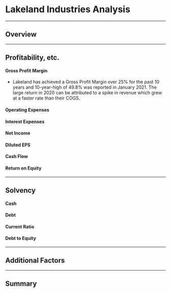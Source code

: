 # Lakeland Industries Analysis
---
## Overview

---
## Profitability, etc.

#### Gross Profit Margin
- Lakeland has achieved a Gross Profit Margin over 25% for the past 10 years and 10-year-high of 49.8% was reported in January 2021. The large return in 2020 can be attributed to a spike in revenue which grew at a faster rate than their COGS. 

#### Operating Expenses

#### Interest Expenses

#### Net Income

#### Diluted EPS

#### Cash Flow

#### Return on Equity

---
## Solvency

#### Cash

#### Debt

#### Current Ratio

#### Debt to Equity

---
## Additional Factors

---
## Summary
